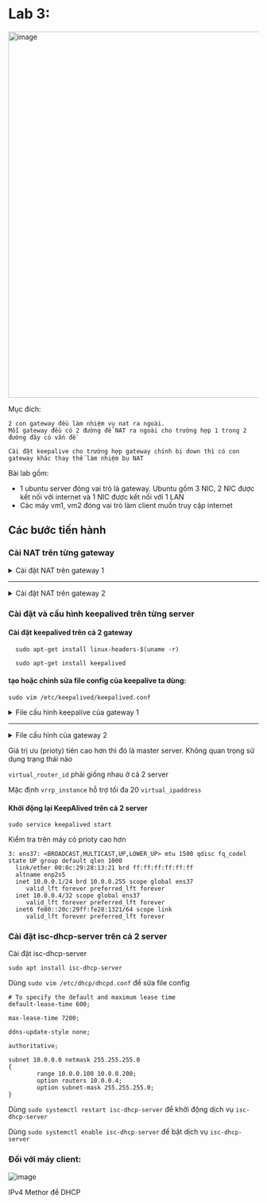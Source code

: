 # Lab 3:
<img width="738" alt="image" src="https://user-images.githubusercontent.com/54473576/225810956-0764dd06-c5d1-40a8-a252-af80cb512678.png">

Mục đích: 
```
2 con gateway đều làm nhiệm vụ nat ra ngoài.
Mỗi gateway đều có 2 đường để NAT ra ngoài cho trường hợp 1 trong 2 đường đây có vấn đề

Cài đặt keepalive cho trường hợp gateway chính bị down thì có con gateway khác thay thế làm nhiệm bụ NAT
```

Bài lab gồm:
  - 1 ubuntu server đóng vai trò là gateway. Ubuntu gồm 3 NIC, 2 NIC được kết nối với internet và 1 NIC được kết nối với 1 LAN
  - Các máy vm1, vm2 đóng vai trò làm client muốn truy cập internet
  
## Các bước tiến hành

### Cài NAT trên từng gateway

<details>

<summary>Cài đặt NAT trên gateway 1</summary>

#### Thay đổi IPv4 của interface ens37 

Dùng: `sudo vim /etc/netplan/00-installer-config.yaml`.

```
network:
  ethernets:
    ens33:
      dhcp4: true
    ens37:
      addresses:
      - 10.0.0.1/24
    ens38:
      dhcp4: true
  version: 2
```
Dùng `sudo netplan apply` để lưu lại đã thay đổi

Dùng `ip a` để xem cài đặt đã thay đổi
```
gw1@gateway:~$ ip a
1: lo: <LOOPBACK,UP,LOWER_UP> mtu 65536 qdisc noqueue state UNKNOWN group default qlen 1000
    link/loopback 00:00:00:00:00:00 brd 00:00:00:00:00:00
    inet 127.0.0.1/8 scope host lo
       valid_lft forever preferred_lft forever
    inet6 ::1/128 scope host 
       valid_lft forever preferred_lft forever
2: ens33: <BROADCAST,MULTICAST,UP,LOWER_UP> mtu 1500 qdisc fq_codel state UP group default qlen 1000
    link/ether 00:0c:29:28:13:17 brd ff:ff:ff:ff:ff:ff
    altname enp2s1
    inet 172.16.217.133/24 metric 100 brd 172.16.217.255 scope global dynamic ens33
       valid_lft 1719sec preferred_lft 1719sec
    inet6 fe80::20c:29ff:fe28:1317/64 scope link 
       valid_lft forever preferred_lft forever
3: ens37: <BROADCAST,MULTICAST,UP,LOWER_UP> mtu 1500 qdisc fq_codel state UP group default qlen 1000
    link/ether 00:0c:29:28:13:21 brd ff:ff:ff:ff:ff:ff
    altname enp2s5
    inet 10.0.0.1/24 brd 10.0.0.255 scope global ens37
       valid_lft forever preferred_lft forever
    inet6 fe80::20c:29ff:fe28:1321/64 scope link 
       valid_lft forever preferred_lft forever
4: ens38: <BROADCAST,MULTICAST,UP,LOWER_UP> mtu 1500 qdisc fq_codel state UP group default qlen 1000
    link/ether 00:0c:29:28:13:2b brd ff:ff:ff:ff:ff:ff
    altname enp2s6
    inet 172.16.217.139/24 metric 100 brd 172.16.217.255 scope global dynamic ens38
       valid_lft 1719sec preferred_lft 1719sec
    inet6 fe80::20c:29ff:fe28:132b/64 scope link 
       valid_lft forever preferred_lft forever
```

#### Enable IPv4_forward:

Để nhận các gói tin từ NIC này sang NIC khác của máy

Uncomment dòng `net.ipv4.ip_forward=1` trong file /etc/sysctl.conf.

Mở file /etc/sysctl.conf dùng `sudo vim /etc/sysctl.conf`. Nhấn `i` để vào chế độ insert và sửa. Sửa xong thì nhấn phím `Esc` và gõ `:wq`

Áp dụng thay đổi tức thì mà không cần reboot dùng: `sudo sysctl -p /etc/sysctl.conf`

#### Cài đặt NAT:

Cài đặt iptables-persistent: dùng `sudo apt-get install iptables-persistent`

Dùng `sudo iptables --table nat -L -v` để xem các chain và rule trong bảng `nat`

```
gw1@gateway:~$ sudo iptables --table nat -L -v
Chain PREROUTING (policy ACCEPT 0 packets, 0 bytes)
 pkts bytes target     prot opt in     out     source               destination         

Chain INPUT (policy ACCEPT 0 packets, 0 bytes)
 pkts bytes target     prot opt in     out     source               destination         

Chain OUTPUT (policy ACCEPT 0 packets, 0 bytes)
 pkts bytes target     prot opt in     out     source               destination         

Chain POSTROUTING (policy ACCEPT 0 packets, 0 bytes)
 pkts bytes target     prot opt in     out     source               destination
```
Dùng các lệnh dưới để thêm rule NAT
```
sudo iptables --table nat --append POSTROUTING -s 10.0.0.0/24 --out-interface ens33 --jump MASQUERADE

sudo iptables --table nat --append POSTROUTING -s 10.0.0.0/24 --out-interface ens38 --jump MASQUERADE

``` 
Lưu cài đặt đã thay đổi với iptables: `sudo iptables-save > /etc/iptables/rules.v4`
</details>
  
---------
  
<details>
<summary>Cài đặt NAT trên gateway 2</summary>

#### Thay đổi IPv4 của interface ens37 

Dùng: `sudo vim /etc/netplan/00-installer-config.yaml`.

```
network:
  ethernets:
    ens33:
      dhcp4: true
    ens37:
      addresses:
      - 10.0.0.2/24
    ens38:
      dhcp4: true
  version: 2
```
Dùng `sudo netplan apply` để lưu lại đã thay đổi

Dùng `ip a` để xem cài đặt đã thay đổi
```
gw2@gateway:~$ ip a
1: lo: <LOOPBACK,UP,LOWER_UP> mtu 65536 qdisc noqueue state UNKNOWN group default qlen 1000
    link/loopback 00:00:00:00:00:00 brd 00:00:00:00:00:00
    inet 127.0.0.1/8 scope host lo
       valid_lft forever preferred_lft forever
    inet6 ::1/128 scope host 
       valid_lft forever preferred_lft forever
2: ens33: <BROADCAST,MULTICAST,UP,LOWER_UP> mtu 1500 qdisc fq_codel state UP group default qlen 1000
    link/ether 00:0c:29:36:ca:7e brd ff:ff:ff:ff:ff:ff
    altname enp2s1
    inet 172.16.217.137/24 metric 100 brd 172.16.217.255 scope global dynamic ens33
       valid_lft 1548sec preferred_lft 1548sec
    inet6 fe80::20c:29ff:fe36:ca7e/64 scope link 
       valid_lft forever preferred_lft forever
3: ens37: <BROADCAST,MULTICAST,UP,LOWER_UP> mtu 1500 qdisc fq_codel state UP group default qlen 1000
    link/ether 00:0c:29:36:ca:88 brd ff:ff:ff:ff:ff:ff
    altname enp2s5
    inet 10.0.0.2/24 brd 10.0.0.255 scope global ens37
       valid_lft forever preferred_lft forever
    inet6 fe80::20c:29ff:fe36:ca88/64 scope link 
       valid_lft forever preferred_lft forever
4: ens38: <BROADCAST,MULTICAST,UP,LOWER_UP> mtu 1500 qdisc fq_codel state UP group default qlen 1000
    link/ether 00:0c:29:36:ca:92 brd ff:ff:ff:ff:ff:ff
    altname enp2s6
    inet 172.16.217.138/24 metric 100 brd 172.16.217.255 scope global dynamic ens38
       valid_lft 1550sec preferred_lft 1550sec
    inet6 fe80::20c:29ff:fe36:ca92/64 scope link 
       valid_lft forever preferred_lft forever
```

#### Enable IPv4_forward:

Để nhận các gói tin từ NIC này sang NIC khác của máy

Uncomment dòng `net.ipv4.ip_forward=1` trong file /etc/sysctl.conf.

Mở file /etc/sysctl.conf dùng `sudo vim /etc/sysctl.conf`. Nhấn `i` để vào chế độ insert và sửa. Sửa xong thì nhấn phím `Esc` và gõ `:wq`

Áp dụng thay đổi tức thì mà không cần reboot dùng: `sudo sysctl -p /etc/sysctl.conf`

#### Cài đặt NAT:

Cài đặt iptables-persistent: dùng `sudo apt-get install iptables-persistent`

Dùng `sudo iptables --table nat -L -v` để xem các chain và rule trong bảng `nat`

```
gw2@gateway:~$ sudo iptables --table nat -L -v
Chain PREROUTING (policy ACCEPT 0 packets, 0 bytes)
 pkts bytes target     prot opt in     out     source               destination         

Chain INPUT (policy ACCEPT 0 packets, 0 bytes)
 pkts bytes target     prot opt in     out     source               destination         

Chain OUTPUT (policy ACCEPT 0 packets, 0 bytes)
 pkts bytes target     prot opt in     out     source               destination         

Chain POSTROUTING (policy ACCEPT 0 packets, 0 bytes)
 pkts bytes target     prot opt in     out     source               destination
```
Dùng các lệnh dưới để để thêm rule NAT
```
sudo iptables --table nat --append POSTROUTING -s 10.0.0.0/24 --out-interface ens33 --jump MASQUERADE

sudo iptables --table nat --append POSTROUTING -s 10.0.0.0/24 --out-interface ens38 --jump MASQUERADE

``` 

Lưu cài đặt đã thay đổi với iptables: `sudo iptables-save > /etc/iptables/rules.v4`

</details>

 ### Cài đặt và cấu hình keepalived trên từng server
 
  #### **Cài đặt keepalived trên cả 2 gateway**
   
  ```
    sudo apt-get install linux-headers-$(uname -r)

    sudo apt-get install keepalived
  ```
  
  #### tạo hoặc chỉnh sửa file config của keepalive ta dùng:
   ```
   sudo vim /etc/keepalived/keepalived.conf
   ```
  
 <details>
   <summary>File cấu hình keepalive của gateway 1</summary>

   ```
   global_defs {
        smtp_server localhost
        smtp_connect_timeout 30
   }

   vrrp_instance VI_1 {
        state BACKUP
        interface ens37
        virtual_router_id 101
        priority 101
        advert_int 1
        authentication {
                auth_type PASS
                auth_pass 1111
        }
        virtual_ipaddress {
                10.0.0.4
        }
   }
   ```
   
</details>
  
----------------------
  
<details>
<summary>File cấu hình của gateway 2</summary>
  
```
  bal_defs {
        smtp_server localhost
        smtp_connect_timeout 30
  }

  vrrp_instance VI_1 {
        state MASTER
        interface ens37
        virtual_router_id 101
        priority 100
        advert_int 1
        authentication {
                auth_type PASS
                auth_pass 1111
        }
        virtual_ipaddress {
                10.0.0.4
        }
  }
```
</details>
  
  Giá trị ưu (prioty) tiên cao hơn thì đó là master server. Không quan trọng sử dụng trạng thái nào
  
  `virtual_router_id` phải giống nhau ở cả 2 server
  
  Mặc định `vrrp_instance` hỗ trợ tối đa 20 `virtual_ipaddress`
  
  #### Khởi động lại KeepAlived trên cả 2 server
  
  ```
  sudo service keepalived start
  ```
  
  Kiểm tra trên máy có prioty cao hơn
  
  ```
  3: ens37: <BROADCAST,MULTICAST,UP,LOWER_UP> mtu 1500 qdisc fq_codel state UP group default qlen 1000
    link/ether 00:0c:29:28:13:21 brd ff:ff:ff:ff:ff:ff
    altname enp2s5
    inet 10.0.0.1/24 brd 10.0.0.255 scope global ens37
       valid_lft forever preferred_lft forever
    inet 10.0.0.4/32 scope global ens37
       valid_lft forever preferred_lft forever
    inet6 fe80::20c:29ff:fe28:1321/64 scope link 
       valid_lft forever preferred_lft forever
  ```

### Cài đặt isc-dhcp-server trên cả 2 server

Cài đặt isc-dhcp-server

```
sudo apt install isc-dhcp-server
```
Dùng `sudo vim /etc/dhcp/dhcpd.conf` để sửa file config

```
# To specify the default and maximum lease time 
default-lease-time 600;

max-lease-time 7200;

ddns-update-style none;

authoritative;

subnet 10.0.0.0 netmask 255.255.255.0
{
        range 10.0.0.100 10.0.0.200;
        option routers 10.0.0.4;
        option subnet-mask 255.255.255.0;
}
```

Dùng `sudo systemctl restart isc-dhcp-server` để khởi động dịch vụ `isc-dhcp-server`

Dùng `sudo systemctl enable isc-dhcp-server` để bật dịch vụ `isc-dhcp-server`

  
### Đối với máy client:

![image](https://user-images.githubusercontent.com/54473576/225839656-011d4d21-67d6-4eb0-ba37-c60a9086e1ea.png)

IPv4 Methor để DHCP
